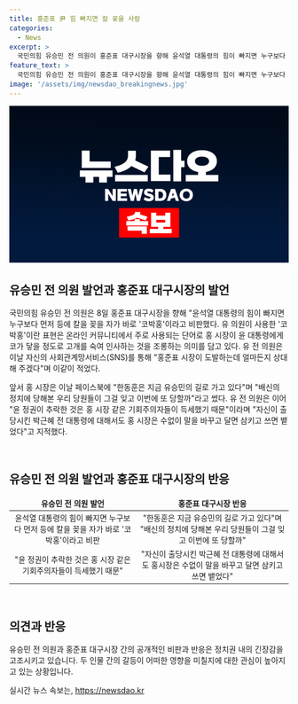 ```yaml
---
title: 홍준표 尹 힘 빠지면 칼 꽂을 사람
categories:
  - News
excerpt: >
  국민의힘 유승민 전 의원이 홍준표 대구시장을 향해 윤석열 대통령의 힘이 빠지면 누구보다 먼저 등에 칼을 꽂을 자가 바로 코박홍이라고 비판했다. 코박홍이란 표현은 온라인에서 주로 사용되며, 홍 시장을 조롱하는 적절한 단어로 알려져 있다. 유 의원은 소셜미디어를 통해 홍 시장이 도발하는데 얼마든지 상대해 주겠다고 밝혔고, 홍 시장의 반발에 대해 윤 정권이 추락한 것은 홍 시장 같은 기회주의자들이 득세했기 때문이라고 지적했다.
feature_text: >
  국민의힘 유승민 전 의원이 홍준표 대구시장을 향해 윤석열 대통령의 힘이 빠지면 누구보다 먼저 등에 칼을 꽂을 자가 바로 코박홍이라고 비판했다. 코박홍이란 표현은 온라인에서 주로 사용되며, 홍 시장을 조롱하는 적절한 단어로 알려져 있다. 유 의원은 소셜미디어를 통해 홍 시장이 도발하는데 얼마든지 상대해 주겠다고 밝혔고, 홍 시장의 반발에 대해 윤 정권이 추락한 것은 홍 시장 같은 기회주의자들이 득세했기 때문이라고 지적했다.
image: '/assets/img/newsdao_breakingnews.jpg'
---
```


<p><img src="/assets/img/newsdao_breakingnews.jpg" alt="bookingtag 속보" /></p>

<h2 data-ke-size="size26">유승민 전 의원 발언과 홍준표 대구시장의 발언</h2>

<p data-ke-size="size16">국민의힘 유승민 전 의원은 8일 홍준표 대구시장을 향해 "윤석열 대통령의 힘이 빠지면 누구보다 먼저 등에 칼을 꽂을 자가 바로 '코박홍'이라고 비판했다. 유 의원이 사용한 '코박홍'이란 표현은 온라인 커뮤니티에서 주로 사용되는 단어로 홍 시장이 윤 대통령에게 코가 닿을 정도로 고개를 숙여 인사하는 것을 조롱하는 의미를 담고 있다. 유 전 의원은 이날 자신의 사회관계망서비스(SNS)를 통해 "홍준표 시장이 도발하는데 얼마든지 상대해 주겠다"며 이같이 적었다.</p>

<p data-ke-size="size16">앞서 홍 시장은 이날 페이스북에 "한동훈은 지금 유승민의 길로 가고 있다"며 "배신의 정치에 당해본 우리 당원들이 그걸 잊고 이번에 또 당할까"라고 썼다. 유 전 의원은 이어 "윤 정권이 추락한 것은 홍 시장 같은 기회주의자들이 득세했기 때문"이라며 "자신이 출당시킨 박근혜 전 대통령에 대해서도 홍 시장은 수없이 말을 바꾸고 달면 삼키고 쓰면 뱉었다"고 지적했다.</p>

<p data-ke-size="size16">&nbsp;</p>

<h2 data-ke-size="size26">유승민 전 의원 발언과 홍준표 대구시장의 반응</h2>

<table>
<thead>
    <tr>
        <td style="text-align: center; height: 17px;"><b>유승민 전 의원 발언</b></td>
        <td style="text-align: center; height: 17px;"><b>홍준표 대구시장 반응</b></td>
    </tr>
</thead>
<tbody>
    <tr>
        <td style="text-align: center; height: 17px;">윤석열 대통령의 힘이 빠지면 누구보다 먼저 등에 칼을 꽂을 자가 바로 '코박홍'이라고 비판</td>
        <td style="text-align: center; height: 17px;">"한동훈은 지금 유승민의 길로 가고 있다"며 "배신의 정치에 당해본 우리 당원들이 그걸 잊고 이번에 또 당할까"</td>
    </tr>
    <tr>
        <td style="text-align: center; height: 17px;">"윤 정권이 추락한 것은 홍 시장 같은 기회주의자들이 득세했기 때문"</td>
        <td style="text-align: center; height: 17px;">"자신이 출당시킨 박근혜 전 대통령에 대해서도 홍시장은 수없이 말을 바꾸고 달면 삼키고 쓰면 뱉었다"</td>
    </tr>
</tbody>
</table>

<p data-ke-size="size16">&nbsp;</p>

<h2 data-ke-size="size26">의견과 반응</h2>

<p data-ke-size="size16">유승민 전 의원과 홍준표 대구시장 간의 공개적인 비판과 반응은 정치권 내의 긴장감을 고조시키고 있습니다. 두 인물 간의 갈등이 어떠한 영향을 미칠지에 대한 관심이 높아지고 있는 상황입니다.</p>
실시간 뉴스 속보는, <a href="https://newsdao.kr" rel="dofollow">https://newsdao.kr</a>


